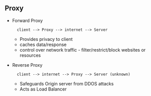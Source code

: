## Proxy

- Forward Proxy

        client --> Proxy --> internet --> Server

     - Provides privacy to client
     - caches data/response
     - control over network traffic - filter/restrict/block websites or resources

- Reverse Proxy

        client --> internet --> Proxy --> Server (unknown)

    - Safeguards Origin server from DDOS attacks
    - Acts as Load Balancer